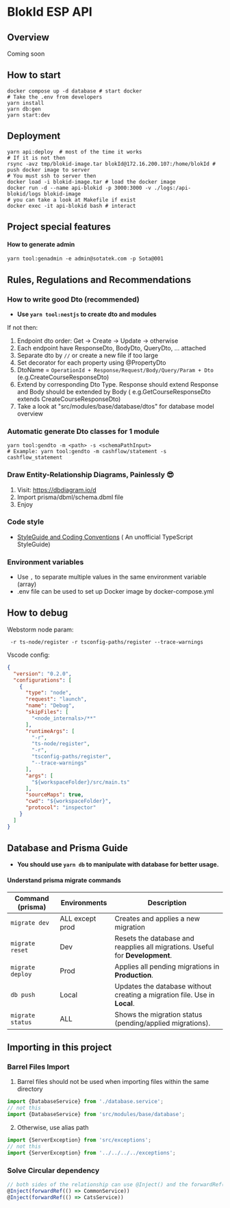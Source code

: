 # BlokId ESP API

## Overview

Coming soon

## How to start

```shell
docker compose up -d database # start docker
# Take the .env from developers
yarn install
yarn db:gen
yarn start:dev
```

## Deployment

```shell
yarn api:deploy  # most of the time it works
# If it is not then
rsync -avz tmp/blokid-image.tar blokId@172.16.200.107:/home/blokId # push docker image to server
# You must ssh to server then
docker load -i blokid-image.tar # load the docker image
docker run -d --name api-blokid -p 3000:3000 -v ./logs:/api-blokid/logs blokid-image
# you can take a look at Makefile if exist
docker exec -it api-blokid bash # interact 
```

## Project special features

#### How to generate admin

```shell
yarn tool:genadmin -e admin@sotatek.com -p Sota@001
```

## Rules, Regulations and Recommendations

### How to write good Dto (recommended)

- **Use `yarn tool:nestjs` to create dto and modules**

If not then:

1. Endpoint dto order: Get -> Create -> Update -> otherwise
2. Each endpoint have ResponseDto, BodyDto, QueryDto, ... attached
3. Separate dto by ```//``` or create a new file if too large
4. Set decorator for each property using @PropertyDto
5. DtoName = ```OperationId + Response/Request/Body/Query/Param + Dto``` (e.g.CreateCourseResponseDto)
6. Extend by corresponding Dto Type. Response should extend Response and Body should be extended by Body (
   e.g.GetCourseResponseDto extends CreateCourseResponseDto)
7. Take a look at "src/modules/base/database/dtos" for database model overview

### Automatic generate Dto classes for 1 module

```shell
yarn tool:gendto -m <path> -s <schemaPathInput> 
# Example: yarn tool:gendto -m cashflow/statement -s cashflow_statement
```

### Draw Entity-Relationship Diagrams, Painlessly 😎

1. Visit: https://dbdiagram.io/d
2. Import prisma/dbml/schema.dbml file
3. Enjoy

### Code style

- [StyleGuide and Coding Conventions](https://github.com/basarat/typescript-book/blob/master/docs/styleguide/styleguide.md) (
  An unofficial TypeScript StyleGuide)

### Environment variables

- Use `,` to separate multiple values in the same environment variable (array)
- .env file can be used to set up Docker image by docker-compose.yml

## How to debug

Webstorm node param:

```
 -r ts-node/register -r tsconfig-paths/register --trace-warnings
```

Vscode config:

```json
{
  "version": "0.2.0",
  "configurations": [
    {
      "type": "node",
      "request": "launch",
      "name": "Debug",
      "skipFiles": [
        "<node_internals>/**"
      ],
      "runtimeArgs": [
        "-r",
        "ts-node/register",
        "-r",
        "tsconfig-paths/register",
        "--trace-warnings"
      ],
      "args": [
        "${workspaceFolder}/src/main.ts"
      ],
      "sourceMaps": true,
      "cwd": "${workspaceFolder}",
      "protocol": "inspector"
    }
  ]
}
```

## Database and Prisma Guide

- **You should use `yarn db` to manipulate with database for better usage.**

#### Understand prisma migrate commands

| Command (prisma) | Environments    | Description                                                                      |
|------------------|-----------------|----------------------------------------------------------------------------------|
| `migrate dev`    | ALL except prod | Creates and applies a new migration                                              |
| `migrate reset`  | Dev             | Resets the database and reapplies all migrations. Useful for <b>Development</b>. |
| `migrate deploy` | Prod            | Applies all pending migrations in <b>Production</b>.                             |
| `db push`        | Local           | Updates the database without creating a migration file. Use in <b>Local</b>.     |
| `migrate status` | ALL             | Shows the migration status (pending/applied migrations).                         |

## Importing in this project

### Barrel Files Import

1. Barrel files should not be used when importing files within the same directory

```typescript
import {DatabaseService} from './database.service';
// not this
import {DatabaseService} from 'src/modules/base/database';
```

2. Otherwise, use alias path

```typescript
import {ServerException} from 'src/exceptions';
// not this
import {ServerException} from '../../../../exceptions';
```

### Solve Circular dependency

```typescript
// both sides of the relationship can use @Inject() and the forwardRef()
@Inject(forwardRef(() => CommonService))
@Inject(forwardRef(() => CatsService))
```
